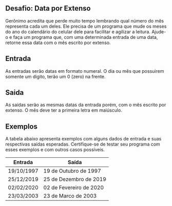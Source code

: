 ## **Desafio**: Data por Extenso

Gerônimo acredita que perde muito tempo lembrando qual número do mês representa cada um deles. Ele precisa de um programa que mude os meses do ano do calendário do celular dele para facilitar e agilizar a leitura. Ajude-o e faça um programa que, com uma determinada entrada de uma data, retorne essa data com o mês escrito por extenso.

## **Entrada**

As entradas serão datas em formato numeral. O dia ou mês que possuirem somente um digito, terão um 0 (zero) na frente.

## **Saida**

As saídas serão as mesmas datas da entrada porém, com o mês escrito por extenso. O mês deve ter a primeira letra em maiúsculo.

## **Exemplos**

A tabela abaixo apresenta exemplos com alguns dados de entrada e suas respectivas saídas esperadas. Certifique-se de testar seu programa com esses exemplos e com outros casos possíveis.

| **Entrada** | **Saída**               |
| ----------- | ----------------------- |
| 19/10/1997  | 19 de Outubro de 1997   |
| 25/12/2019  | 25 de Dezembro de 2019  |
| 02/02/2020  | 02 de Fevereiro de 2020 |
| 23/03/2003  | 23 de Marco de 2003     |